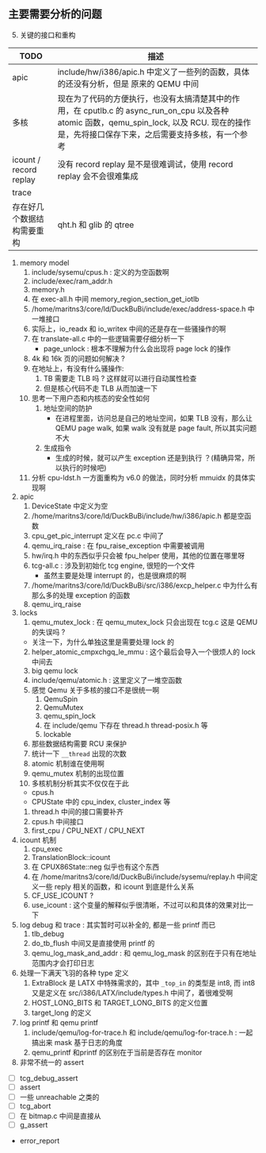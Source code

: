 ## 主要需要分析的问题
5. 关键的接口和重构

| TODO                       | 描述                                                                                                                                                                                           |
|----------------------------|------------------------------------------------------------------------------------------------------------------------------------------------------------------------------------------------|
| apic                       | include/hw/i386/apic.h 中定义了一些列的函数，具体的还没有分析，但是 原来的 QEMU 中间                                                                                                           |
| 多核                       | 现在为了代码的方便执行，也没有太搞清楚其中的作用，在 cputlb.c 的 async_run_on_cpu 以及各种 atomic 函数，qemu_spin_lock, 以及 RCU. 现在的操作是，先将接口保存下来，之后需要支持多核，有一个参考 |
| icount / record replay     | 没有 record replay 是不是很难调试，使用 record replay 会不会很难集成                                                                                                                           |
| trace                      |                                                                                                                                                                                                |
| 存在好几个数据结构需要重构 |qht.h 和 glib 的 qtree                                                                                                                                                                |

1. memory model
    1. include/sysemu/cpus.h : 定义的为空函数啊
    2. include/exec/ram_addr.h
    3. memory.h
    4. 在 exec-all.h 中间 memory_region_section_get_iotlb
    5. /home/maritns3/core/ld/DuckBuBi/include/exec/address-space.h 中一堆接口
    6. 实际上，io_readx 和 io_writex 中间的还是存在一些骚操作的啊
    8. 在 translate-all.c 中的一些逻辑需要仔细分析一下
        - page_unlock : 根本不理解为什么会出现将 page lock 的操作
    9. 4k 和 16k 页的问题如何解决 ?
    10. 在地址上，有没有什么骚操作:
        1. TB 需要走 TLB 吗 ? 这样就可以进行自动属性检查
        2. 但是核心代码不走 TLB 从而加速一下
    11. 思考一下用户态和内核态的安全性如何
        1. 地址空间的防护
            - 在进程里面，访问总是自己的地址空间，如果 TLB 没有，那么让 QEMU page walk, 如果 walk 没有就是 page fault, 所以其实问题不大
        2. 生成指令
            - 生成的时候，就可以产生 exception 还是到执行 ？(精确异常，所以执行的时候吧)
    12. 分析 cpu-ldst.h 一方面重构为 v6.0 的做法，同时分析 mmuidx 的具体实现啊
2. apic
    1. DeviceState 中定义为空
    2. /home/maritns3/core/ld/DuckBuBi/include/hw/i386/apic.h 都是空函数
    3. cpu_get_pic_interrupt 定义在 pc.c 中间了
    4. qemu_irq_raise : 在 fpu_raise_exception 中需要被调用
    5. hw/irq.h 中的东西似乎只会被 fpu_helper 使用，其他的位置在哪里呀
    6. tcg-all.c : 涉及到初始化 tcg engine, 很短的一个文件
        - 虽然主要是处理 interrupt 的，也是很麻烦的啊
    7. /home/maritns3/core/ld/DuckBuBi/src/i386/excp_helper.c 中为什么有那么多的处理 exception 的函数
    8. qemu_irq_raise
3. locks
    1. qemu_mutex_lock : 在 qemu_mutex_lock 只会出现在 tcg.c 这是 QEMU 的失误吗 ?
      - 关注一下，为什么单独这里是需要处理 lock 的
    2. helper_atomic_cmpxchgq_le_mmu : 这个最后会导入一个很烦人的 lock 中间去
    3. big qemu lock
    4. include/qemu/atomic.h : 这里定义了一堆空函数
    1. 感觉 Qemu 关于多核的接口不是很统一啊
        1. QemuSpin
        2. QemuMutex
        3. qemu_spin_lock
        4. 在 include/qemu 下存在 thread.h thread-posix.h 等
        6. lockable
    2. 那些数据结构需要 RCU 来保护 
    4. 统计一下 `__thread` 出现的次数
    1. atomic 机制谁在使用啊
    2. qemu_mutex 机制的出现位置
    4. 多核机制分析其实不仅仅在于此
      - cpus.h
      - CPUState 中的 cpu_index, cluster_index 等
    1. thread.h 中间的接口需要补齐
    2. cpus.h 中间接口
    3. first_cpu / CPU_NEXT / CPU_NEXT
4. icount 机制
    1. cpu_exec
    2. TranslationBlock::icount
    3. 在 CPUX86State::neg 似乎也有这个东西
    4. 在 /home/maritns3/core/ld/DuckBuBi/include/sysemu/replay.h 中间定义一些 reply 相关的函数，和 icount 到底是什么关系
    5. CF_USE_ICOUNT ?
    6. use_icount : 这个变量的解释似乎很清晰，不过可以和具体的效果对比一下
5. log debug 和 trace : 其实暂时可以补全的, 都是一些 printf 而已
    1. tlb_debug
    2. do_tb_flush 中间又是直接使用 printf 的
    7. qemu_log_mask_and_addr : 和 qemu_log_mask 的区别在于只有在地址范围内才会打印日志
6. 处理一下满天飞羽的各种 type 定义
    1. ExtraBlock 是 LATX 中特殊需求的，其中 `_top_in` 的类型是 int8, 而 int8 又是定义在 src/i386/LATX/include/types.h 中间了，着很难受啊
    2. HOST_LONG_BITS 和 TARGET_LONG_BITS 的定义位置
    3. target_long 的定义
7. log printf 和 qemu printf
    1. include/qemu/log-for-trace.h 和 include/qemu/log-for-trace.h : 一起搞出来 mask 基于日志的角度
    2. qemu_printf 和printf 的区别在于当前是否存在 monitor
8. 非常不统一的 assert
  - [ ] tcg_debug_assert
  - [ ] assert
  - [ ] 一些 unreachable 之类的
  - [ ] tcg_abort
  - [ ] 在 bitmap.c 中间是直接从
  - [ ] g_assert
  - error_report
